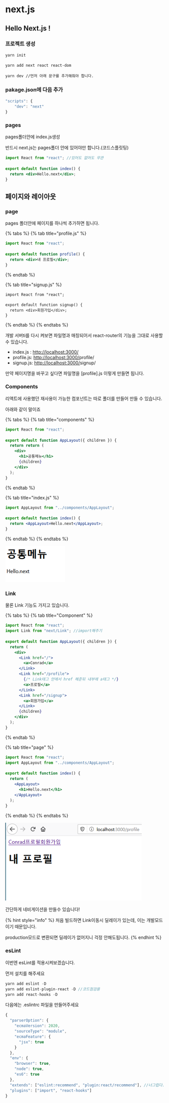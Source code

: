 # next.js

## Hello Next.js !

### 프로젝트 생성

```text
yarn init

yarn add next react react-dom

yarn dev //먼저 아래 문구를 추가해줘야 합니다.
```

### pakage.json에 다음 추가

```javascript
"scripts": {
    "dev": "next"
}
```

### pages

pages폴더안에 index.js생성

반드시 next.js는 pages폴더 안에 있어야만 합니다.\(코드스플릿팅\)

```jsx
import React from "react"; //있어도 없어도 무관

export default function index() {
  return <div>Hello.next</div>;
}

```



## 페이지와 레이아웃

### page

pages 폴더안에 페이지를 하나씩 추가하면 됩니다.

{% tabs %}
{% tab title="profile.js" %}
```jsx
import React from "react";

export default function profile() {
  return <div>내 프로필</div>;
}

```
{% endtab %}

{% tab title="signup.js" %}
```
import React from "react";

export default function signup() {
  return <div>회원가입</div>;
}

```
{% endtab %}
{% endtabs %}

개발 서버ti를 다시 켜보면 파일명과 매칭되어서 react-router의 기능을 그대로 사용할 수 있습니다.

* index.js : [http://localhost:3000/](http://localhost:3000/)
* profile.js: [http://localhost:3000/](http://localhost:3000/)profile/
* signup.js: [http://localhost:3000/](http://localhost:3000/)signup/

만약 페이지명을 바꾸고 싶다면 파일명을 \[profile\].js 이렇게 만들면 됩니다.



### Components

리액트에 사용했던 재사용이 가능한 컴포넌트는 따로 폴더를 만들어 만들 수 있습니다.

아래와 같이 말이죠

{% tabs %}
{% tab title="components" %}
```jsx
import React from "react";

export default function AppLayout({ children }) {
  return return (
    <div>
      <h1>공통메뉴</h1>
      {children}
    </div>
  );
}

```
{% endtab %}

{% tab title="index.js" %}
```jsx
import AppLayout from "../components/AppLayout";

export default function index() {
  return <AppLayout>Hello.next</AppLayout>;
}

```
{% endtab %}
{% endtabs %}

![](../.gitbook/assets/image%20%283%29.png)

### Link

물론 Link 기능도 가지고 있습니다.

{% tabs %}
{% tab title="Component" %}
```jsx
import React from "react";
import Link from "next/Link"; //import해주기

export default function AppLayout({ children }) {
  return (
    <div>
      <Link href="/">
        <a>Conrad</a>
      </Link>
      <Link href="/profile">
        {/* Link태그 안에서 href 해준뒤 내부에 a태그 */}
        <a>프로필</a>
      </Link>
      <Link href="/signup">
        <a>회원가입</a>
      </Link>
      {children}
    </div>
  );
}

```
{% endtab %}

{% tab title="page" %}
```jsx
import React from "react";
import AppLayout from "../components/AppLayout";

export default function index() {
  return (
    <AppLayout>
      <h1>Hello.next</h1>
    </AppLayout>
  );
}

```
{% endtab %}
{% endtabs %}

![&#xBAA8;&#xC591;&#xC774; &#xC88B;&#xC9C0;&#xB294; &#xC54A;&#xC9C0;&#xB9CC;...](../.gitbook/assets/image%20%2812%29.png)

간단하게 네비게이션을 만들수 있습니다!

{% hint style="info" %}
처음 빌드하면 Link이동시 딜레이가 있는데, 이는 개발모드이기 때문입니다.

production모드로 변환되면 딜레이가 없어지니 걱정 안해도됩니다.
{% endhint %}

### esLint

이번엔 esLint를 적용시켜보겠습니다.

먼저 설치를 해주세요

```jsx
yarn add eslint -D
yarn add eslint-plugin-react -D //코드점검용
yarn add react-hooks -D 
```

다음에는 .eslintrc 파일을 만들어주세요

```jsx
{
  "parserOption": {
    "ecmaVersion": 2020,
    "sourceType": "module",
    "ecmaFeature": {
      "jsx": true
    }
  },
  "env": {
    "browser": true,
    "node": true,
    "es6": true
  },
  "extends": ["eslint:recommend", "plugin:react/recommend"], //너그럽다..
  "plugins": ["import", "react-hooks"]
}

```

